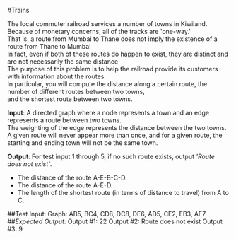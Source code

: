 #Trains

The local commuter railroad services a number of towns in Kiwiland.  
Because of monetary concerns, all of the tracks are 'one-way.'  
That is, a route from Mumbai to Thane does not imply the existence of a route from Thane to Mumbai  
In fact, even if both of these routes do happen to exist, they are distinct and are not necessarily the same distance  
The purpose of this problem is to help the railroad provide its customers with information about the routes.  
In particular, you will compute the distance along a certain route, the number of different routes between two towns,   
and the shortest route between two towns.

**Input**:  A directed graph where a node represents a town and an edge represents a route between two towns.  
The weighting of the edge represents the distance between the two towns.  
A given route will never appear more than once, and for a given route, the starting and ending town will not be the same town.      

**Output**: For test input 1 through 5, if no such route exists, output _'Route does not exist'_.  
* The distance of the route A-E-B-C-D.
* The distance of the route A-E-D.
* The length of the shortest route (in terms of distance to travel) from A to C.

##Test Input:
Graph: AB5, BC4, CD8, DC8, DE6, AD5, CE2, EB3, AE7
##_Expected Output_:
Output #1: 22
Output #2: Route does not exist
Output #3: 9